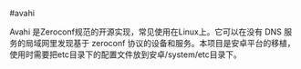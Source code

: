 #avahi

Avahi 是Zeroconf规范的开源实现，常见使用在Linux上。它可以在没有 DNS 服务的局域网里发现基于 zeroconf 协议的设备和服务。本项目是安卓平台的移植，使用时需要把etc目录下的配置文件放到安卓/system/etc目录下。